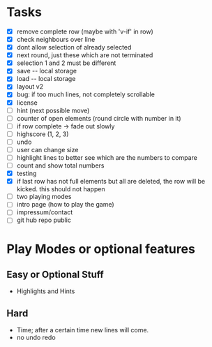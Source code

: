 # Tasks

- [x] remove complete row (maybe with 'v-if' in row)
- [x] check neighbours over line
- [x] dont allow selection of already selected
- [x] next round, just these which are not terminated
- [x] selection 1 and 2 must be different
- [x] save -- local storage
- [x] load -- local storage
- [x] layout v2
- [x] bug: if too much lines, not completely scrollable
- [x] license
- [ ] hint (next possible move)
- [ ] counter of open elements (round circle with number in it)
- [ ] if row complete -> fade out slowly
- [ ] highscore (1, 2, 3)
- [ ] undo 
- [ ] user can change size
- [ ] highlight lines to better see which are the numbers to compare
- [ ] count and show total numbers
- [x] testing
- [x] if last row has not full elements but all are deleted, the row will be kicked. this should not happen
- [ ] two playing modes
- [ ] intro page (how to play the game)
- [ ] impressum/contact
- [ ] git hub repo public

# Play Modes or optional features

## Easy or Optional Stuff

- Highlights and Hints

## Hard

- Time; after a certain time new lines will come.
- no undo redo 

